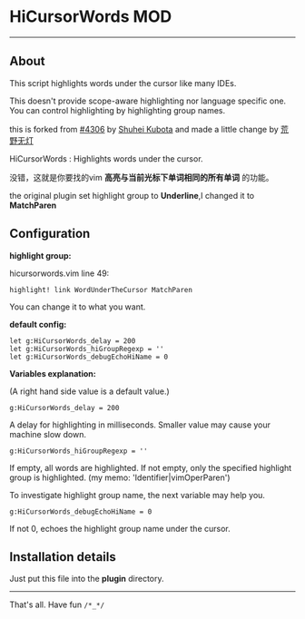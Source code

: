 # HiCursorWords MOD #

----------

## About ##

This script highlights words under the cursor like many IDEs.

This doesn't provide scope-aware highlighting nor language specific one.
You can control highlighting by highlighting group names. 

this is forked from [#4306](http://www.vim.org/scripts/script.php?script_id=4306 "http://www.vim.org/scripts/script.php?script_id=4306") by [Shuhei Kubota](http://www.vim.org/account/profile.php?user_id=7032 "Shuhei Kubota") and made a little change by 
[荒野无灯](http://ihacklog.com "荒野无灯@iHacklog")

HiCursorWords : Highlights words under the cursor. 

没错，这就是你要找的vim **高亮与当前光标下单词相同的所有单词** 的功能。

the original plugin set highlight group to **Underline**,I changed it to **MatchParen**

## Configuration ##

**highlight group:**

hicursorwords.vim line 49:

	highlight! link WordUnderTheCursor MatchParen

You can change it to what you want.


**default config:**
	
	let g:HiCursorWords_delay = 200
	let g:HiCursorWords_hiGroupRegexp = ''
	let g:HiCursorWords_debugEchoHiName = 0

**Variables explanation:**

(A right hand side value is a default value.)

	g:HiCursorWords_delay = 200

A delay for highlighting in milliseconds.
Smaller value may cause your machine slow down.

 	g:HiCursorWords_hiGroupRegexp = ''
If empty, all words are highlighted.
If not empty, only the specified highlight group is highlighted.
(my memo: 'Identifier\|vimOperParen')

To investigate highlight group name, the next variable may help you.

	g:HiCursorWords_debugEchoHiName = 0
If not 0, echoes the highlight group name under the cursor. 


## Installation details ##
Just put this file into the **plugin** directory. 


----------

That's all. Have fun `/*_*/`